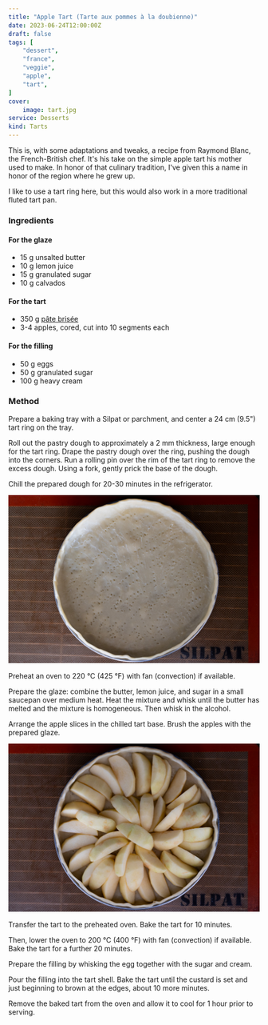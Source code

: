 ```yaml
---
title: "Apple Tart (Tarte aux pommes à la doubienne)"
date: 2023-06-24T12:00:00Z
draft: false
tags: [
    "dessert",
    "france",
    "veggie",
    "apple",
    "tart",
]
cover:
    image: tart.jpg
service: Desserts
kind: Tarts
---
```


This is, with some adaptations and tweaks, a recipe from Raymond Blanc, the French-British chef. It's his take on the simple apple tart his mother used to make. In honor of that culinary tradition, I've given this a name in honor of the region where he grew up.

I like to use a tart ring here, but this would also work in a more traditional fluted tart pan.

### Ingredients

#### For the glaze

* 15 g unsalted butter
* 10 g lemon juice
* 15 g granulated sugar
* 10 g calvados

#### For the tart

* 350 g [pâte brisée](/recipes/pate-brisee)
* 3-4 apples, cored, cut into 10 segments each

#### For the filling

* 50 g eggs
* 50 g granulated sugar
* 100 g heavy cream

### Method

Prepare a baking tray with a Silpat or parchment, and center a 24 cm (9.5") tart ring on the tray.

Roll out the pastry dough to approximately a 2 mm thickness, large enough for the tart ring. Drape the pastry dough over the ring, pushing the dough into the corners. Run a rolling pin over the rim of the tart ring to remove the excess dough. Using a fork, gently prick the base of the dough.

Chill the prepared dough for 20-30 minutes in the refrigerator.

![Docked pastry](docked.jpg)

Preheat an oven to 220 °C (425 °F) with fan (convection) if available.

Prepare the glaze: combine the butter, lemon juice, and sugar in a small saucepan over medium heat. Heat the mixture and whisk until the butter has melted and the mixture is homogeneous. Then whisk in the alcohol.

Arrange the apple slices in the chilled tart base. Brush the apples with the prepared glaze.

![Arranged apples in the tart shell](apple.jpg)

Transfer the tart to the preheated oven. Bake the tart for 10 minutes.

Then, lower the oven to 200 °C (400 °F) with fan (convection) if available. Bake the tart for a further 20 minutes.

Prepare the filling by whisking the egg together with the sugar and cream.

Pour the filling into the tart shell. Bake the tart until the custard is set and just beginning to brown at the edges, about 10 more minutes.

Remove the baked tart from the oven and allow it to cool for 1 hour prior to serving.
